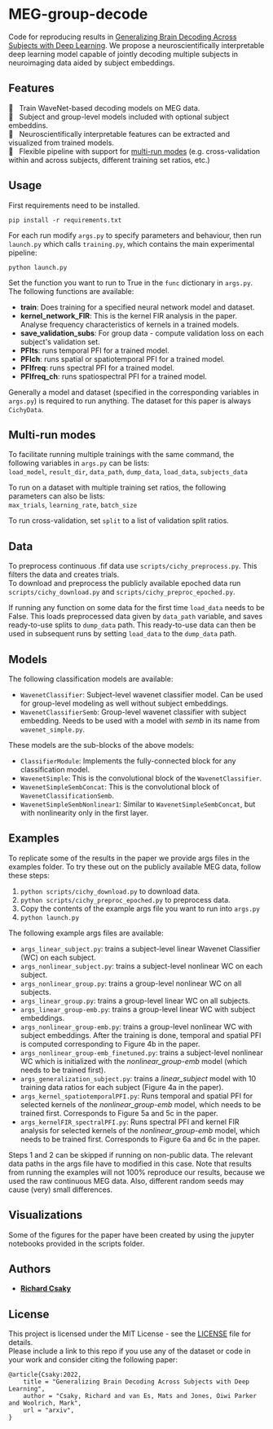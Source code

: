 # MEG-group-decode

Code for reproducing results in [Generalizing Brain Decoding Across Subjects with Deep Learning](arxiv). We propose a neuroscientifically interpretable deep learning model capable of jointly decoding multiple subjects in neuroimaging data aided by subject embeddings.


## Features
  :magnet: &nbsp; Train WaveNet-based decoding models on MEG data.  
  :rocket: &nbsp; Subject and group-level models included with optional subject embeddins.  
  :brain: &nbsp; Neuroscientifically interpretable features can be extracted and visualized from trained models.  
  :twisted_rightwards_arrows: &nbsp; Flexible pipeline with support for [multi-run modes](https://github.com/ricsinaruto/MEG-group-decode/edit/main/README.md#multi-run-modes) (e.g. cross-validation within and across subjects, different training set ratios, etc.)


## Usage
First requirements need to be installed.
```
pip install -r requirements.txt
```

For each run modify ```args.py``` to specify parameters and behaviour, then run ```launch.py``` which calls ```training.py```, which contains the main experimental pipeline:
```
python launch.py
```
Set the function you want to run to True in the ```func``` dictionary in ```args.py```.
The following functions are available:
* **train**: Does training for a specified neural network model and dataset.
* **kernel_network_FIR**: This is the kernel FIR analysis in the paper. Analyse frequency characteristics of kernels in a trained models.
* **save_validation_subs**: For group data - compute validation loss on each subject's validation set.
* **PFIts**: runs temporal PFI for a trained model.
* **PFIch**: runs spatial or spatiotemporal PFI for a trained model.
* **PFIfreq**: runs spectral PFI for a trained model.
* **PFIfreq_ch**: runs spatiospectral PFI for a trained model.

Generally a model and dataset (specified in the corresponding variables in ```args.py```) is required to run anything. The dataset for this paper is always ```CichyData```.

## Multi-run modes
To facilitate running multiple trainings with the same command, the following variables in ```args.py``` can be lists:  
```load_model```, ```result_dir```, ```data_path```, ```dump_data```, ```load_data```, ```subjects_data```

To run on a dataset with multiple training set ratios, the following parameters can also be lists:  
```max_trials```, ```learning_rate```, ```batch_size```

To run cross-validation, set ```split``` to a list of validation split ratios.

## Data
To preprocess continuous .fif data use ```scripts/cichy_preprocess.py```. This filters the data and creates trials.  
To download and preprocess the publicly available epoched data run ```scripts/cichy_download.py``` and ```scripts/cichy_preproc_epoched.py```.

If running any function on some data for the first time ```load_data``` needs to be False. This loads preprocessed data given by ```data_path``` variable, and saves ready-to-use splits to ```dump_data``` path. This ready-to-use data can then be used in subsequent runs by setting ```load_data``` to the ```dump_data``` path.

## Models
The following classification models are available:
* ```WavenetClassifier```: Subject-level wavenet classifier model. Can be used for group-level modeling as well without subject embeddings.
* ```WavenetClassifierSemb```: Group-level wavenet classifier with subject embedding. Needs to be used with a model with *semb* in its name from ```wavenet_simple.py```.  

These models are the sub-blocks of the above models:
* ```ClassifierModule```: Implements the fully-connected block for any classification model.
* ```WavenetSimple```: This is the convolutional block of the ```WavenetClassifier```.
* ```WavenetSimpleSembConcat```: This is the convolutional block of ```WavenetClassificationSemb```.
* ```WavenetSimpleSembNonlinear1```: Similar to ```WavenetSimpleSembConcat```, but with nonlinearity only in the first layer.

## Examples
To replicate some of the results in the paper we provide args files in the examples folder. To try these out on the publicly available MEG data, follow these steps:  
1. ```python scripts/cichy_download.py``` to download data.
2. ```python scripts/cichy_preproc_epoched.py``` to preprocess data.
3. Copy the contents of the example args file you want to run into ```args.py```
4. ```python launch.py```

The following example args files are available:
* ```args_linear_subject.py```: trains a subject-level linear Wavenet Classifier (WC) on each subject.
* ```args_nonlinear_subject.py```: trains a subject-level nonlinear WC on each subject.
* ```args_nonlinear_group.py```: trains a group-level nonlinear WC on all subjects.
* ```args_linear_group.py```: trains a group-level linear WC on all subjects.
* ```args_linear_group-emb.py```: trains a group-level linear WC with subject embeddings.
* ```args_nonlinear_group-emb.py```: trains a group-level nonlinear WC with subject embeddings. After the training is done, temporal and spatial PFI is computed corresponding to Figure 4b in the paper.
* ```args_nonlinear_group-emb_finetuned.py```: trains a subject-level nonlinear WC which is initialized with the *nonlinear_group-emb* model (which needs to be trained first).
* ```args_generalization_subject.py```: trains a *linear_subject* model with 10 training data ratios for each subject (Figure 4a in the paper).
* ```args_kernel_spatiotemporalPFI.py```: Runs temporal and spatial PFI for selected kernels of the *nonlinear_group-emb* model, which needs to be trained first. Corresponds to Figure 5a and 5c in the paper.
* ```args_kernelFIR_spectralPFI.py```: Runs spectral PFI and kernel FIR analysis for selected kernels of the *nonlinear_group-emb* model, which needs to be trained first. Corresponds to Figure 6a and 6c in the paper.

Steps 1 and 2 can be skipped if running on non-public data. The relevant data paths in the args file have to modified in this case. Note that results from running the examples will not 100% reproduce our results, because we used the raw continuous MEG data. Also, different random seeds may cause (very) small differences.

## Visualizations
Some of the figures for the paper have been created by using the jupyter notebooks provided in the scripts folder.

## Authors
* **[Richard Csaky](https://ricsinaruto.github.io)**

## License
This project is licensed under the MIT License - see the [LICENSE](https://github.com/ricsinaruto/MEG-group-decode/blob/master/LICENSE) file for details.  
Please include a link to this repo if you use any of the dataset or code in your work and consider citing the following paper:
```
@article{Csaky:2022,
    title = "Generalizing Brain Decoding Across Subjects with Deep Learning",
    author = "Csaky, Richard and van Es, Mats and Jones, Oiwi Parker and Woolrich, Mark",
    url = "arxiv",
}
```

